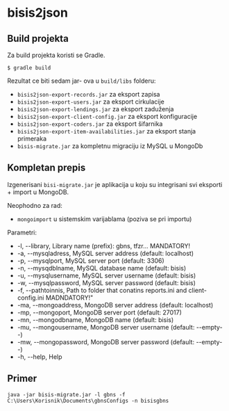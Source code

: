 # bisis2json

## Build projekta

Za build projekta koristi se Gradle.

```
$ gradle build
```

Rezultat ce biti sedam jar- ova u `build/libs` folderu:

* `bisis2json-export-records.jar` za eksport zapisa
* `bisis2json-export-users.jar` za eksport cirkulacije
* `bisis2json-export-lendings.jar` za eksport zaduženja
* `bisis2json-export-client-config.jar` za eksport konfiguracije
* `bisis2json-export-coders.jar` za eksport šifarnika
* `bisis2json-export-item-availabilities.jar` za eksport stanja primeraka
* `bisis-migrate.jar` za kompletnu migraciju iz MySQL u MongoDb


## Kompletan prepis
Izgenerisani `bisi-migrate.jar` je aplikacija u koju su integrisani svi eksporti + import u MongoDB.

Neophodno za rad:
* `mongoimport` u sistemskim varijablama (poziva se pri importu)

Parametri: 
* -l, --library, Library name (prefix): gbns, tfzr... MANDATORY!
* -a, --mysqladress, MySQL server address (default: localhost)
* -p, --mysqlport, MySQL server port (default: 3306)
* -n, --mysqdblname, MySQL database name (default: bisis)
* -u, --mysqlusername, MySQL server username (default: bisis)
* -w, --mysqlpassword, MySQL server password (default: bisis)
* -f, --pathtoinnis, Path to folder that conatins reports.ini and client-config.ini MADNDATORY!"
* -ma, --mongoaddress, MongoDB server address (default: localhost)
* -mp, --mongoport, MongoDB server port (default: 27017)
* -mn, --mongodbname, MongoDB name (default: bisis)
* -mu, --mongousername, MongoDB server username (default: --empty--)
* -mw, --mongopassword, MongoDB server password (default: --empty--)
* -h, --help, Help


## Primer
```
java -jar bisis-migrate.jar -l gbns -f C:\Users\Korisnik\Documents\gbnsConfigs -n bisisgbns
```
